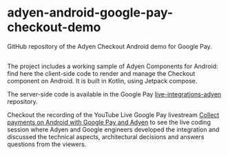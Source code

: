 # adyen-android-google-pay-checkout-demo

GitHub repository of the Adyen Checkout Android demo for Google Pay.

##

The project includes a working sample of Adyen Components for Android: find here the client-side code to render and manage the Checkout component on Android. It is built in Kotlin, using Jetpack compose.  

The server-side code is available in the Google Pay [live-integrations-adyen](https://github.com/google-pay/live-integrations-adyen) repository.

Checkout the recording of the YouTube Live Google Pay livestream [Collect payments on Android with Google Pay and Adyen](https://www.youtube.com/watch?v=cbsP0bldDiA&t=3s) to
see the live coding session where Adyen and Google engineers developed the integration and discussed the technical aspects, architectural decisions and answers questions from the viewers.

